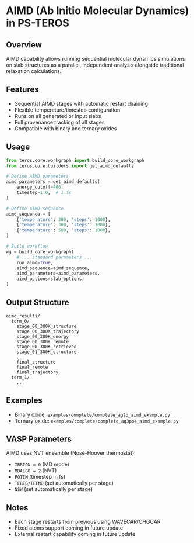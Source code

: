 # AIMD (Ab Initio Molecular Dynamics) in PS-TEROS

## Overview

AIMD capability allows running sequential molecular dynamics simulations on slab structures as a parallel, independent analysis alongside traditional relaxation calculations.

## Features

- Sequential AIMD stages with automatic restart chaining
- Flexible temperature/timestep configuration
- Runs on all generated or input slabs
- Full provenance tracking of all stages
- Compatible with binary and ternary oxides

## Usage

```python
from teros.core.workgraph import build_core_workgraph
from teros.core.builders import get_aimd_defaults

# Define AIMD parameters
aimd_parameters = get_aimd_defaults(
    energy_cutoff=400,
    timestep=1.0,  # 1 fs
)

# Define AIMD sequence
aimd_sequence = [
    {'temperature': 300, 'steps': 1000},
    {'temperature': 300, 'steps': 1000},
    {'temperature': 500, 'steps': 1000},
]

# Build workflow
wg = build_core_workgraph(
    # ... standard parameters ...
    run_aimd=True,
    aimd_sequence=aimd_sequence,
    aimd_parameters=aimd_parameters,
    aimd_options=slab_options,
)
```

## Output Structure

```
aimd_results/
  term_0/
    stage_00_300K_structure
    stage_00_300K_trajectory
    stage_00_300K_energy
    stage_00_300K_remote
    stage_00_300K_retrieved
    stage_01_300K_structure
    ...
    final_structure
    final_remote
    final_trajectory
  term_1/
    ...
```

## Examples

- Binary oxide: `examples/complete/complete_ag2o_aimd_example.py`
- Ternary oxide: `examples/complete/complete_ag3po4_aimd_example.py`

## VASP Parameters

AIMD uses NVT ensemble (Nosé-Hoover thermostat):
- `IBRION = 0` (MD mode)
- `MDALGO = 2` (NVT)
- `POTIM` (timestep in fs)
- `TEBEG/TEEND` (set automatically per stage)
- `NSW` (set automatically per stage)

## Notes

- Each stage restarts from previous using WAVECAR/CHGCAR
- Fixed atoms support coming in future update
- External restart capability coming in future update
